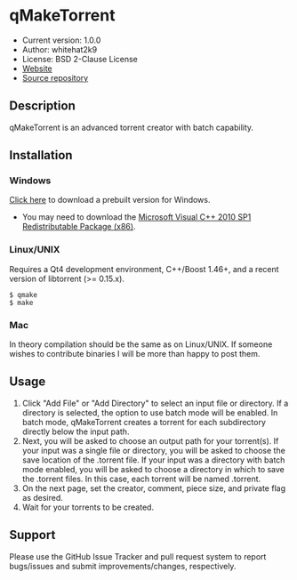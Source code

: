 # qMakeTorrent
* Current version: 1.0.0
* Author: whitehat2k9
* License: BSD 2-Clause License
* [Website](http://whitehat2k9.github.com/qMakeTorrent)
* [Source repository](http://github.com/whitehat2k9/qMakeTorrent)

## Description
qMakeTorrent is an advanced torrent creator with batch capability.

## Installation
### Windows
[Click here](http://whitehat2k9.github.com/qMakeTorrent/bin/qMakeTorrent-1.0.1-win32.zip) to download
a prebuilt version for Windows.

* You may need to download the [Microsoft Visual C++ 2010 SP1 Redistributable Package (x86)](http://www.microsoft.com/en-us/download/details.aspx?id=8328).

### Linux/UNIX
Requires a Qt4 development environment, C++/Boost 1.46+, and a recent version of libtorrent (>= 0.15.x).

    $ qmake
    $ make

### Mac
In theory compilation should be the same as on Linux/UNIX. If someone wishes to contribute binaries
I will be more than happy to post them.


## Usage
1. Click "Add File" or "Add Directory" to select an input file or directory. If a directory is
selected, the option to use batch mode will be enabled. In batch mode, qMakeTorrent creates a torrent
for each subdirectory directly below the input path.
2. Next, you will be asked to choose an output path for your torrent(s). If your input was a single file
or directory, you will be asked to choose the save location of the .torrent file. If your input was a directory
with batch mode enabled, you will be asked to choose a directory in which to save the .torrent files. In this case,
each torrent will be named <subdirectory name>.torrent.
3. On the next page, set the creator, comment, piece size, and private flag as desired.
4. Wait for your torrents to be created.

## Support
Please use the GitHub Issue Tracker and pull request system to report bugs/issues and submit improvements/changes, respectively.


